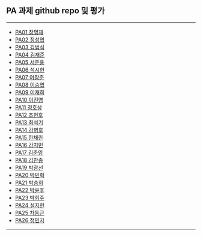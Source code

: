 ## PA 과제 github repo 및 평가

---
- [PA01	장명재]()
- [PA02	정성엽]()
- [PA03	김범석]()
- [PA04	김재준]()
- [PA05	서준용]()
- [PA06	석시현]()
- [PA07	여창준]()
- [PA08	이승엽]()
- [PA09	이재희]()
- [PA10	이진영]()
- [PA11	정호상]()
- [PA12	조현호]()
- [PA13	최석기]()
- [PA14	강병호]()
- [PA15	한채린]()
- [PA16	강지민]()
- [PA17	김준영]()
- [PA18	김찬종]()
- [PA19	박광선]()
- [PA20	박민혁]()
- [PA21	박승희]()
- [PA22	박윤후]()
- [PA23	박희주]()
- [PA24	설지현]()
- [PA25	차동근]()
- [PA26	정민지]()
---


